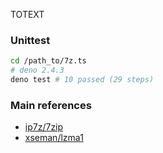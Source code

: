 TOTEXT

### Unittest

```bash
cd /path_to/7z.ts
# deno 2.4.3
deno test # 10 passed (29 steps)
```

### Main references

- [ip7z/7zip]
- [xseman/lzma1]

[ip7z/7zip]: https://github.com/ip7z/7zip
[xseman/lzma1]: https://github.com/xseman/lzma1
